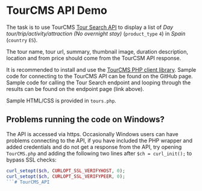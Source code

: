 # TourCMS API Demo

The task is to use TourCMS [Tour Search API](https://www.tourcms.com/support/api/mp/tour_search.php) to display a list of *Day tour/trip/activity/attraction (No overnight stay)* (`product_type` `4`) in *Spain* (`country` `ES`).

The tour name, tour url, summary, thumbnail image, duration description, location and from price should come from the TourCSM API response.

It is recommended to install and use the [TourCMS PHP client library](https://github.com/TourCMS/tourcms-php). Sample code for connecting to the TourCMS API can be found on the GitHub page. Sample code for calling the Tour Search endpoint and looping through the results can be found on the endpoint page (link above).

Sample HTML/CSS is provided in `tours.php`.

## Problems running the code on Windows? 

The API is accessed via https. Occasionally Windows users can have problems connecting to the API, if you have included the PHP wrapper and added credentials and do not get a response from the API, try opening `TourCMS.php` and adding the following two lines after `$ch = curl_init();` to bypass SSL checks:

```php 
curl_setopt($ch, CURLOPT_SSL_VERIFYHOST, 0);
curl_setopt($ch, CURLOPT_SSL_VERIFYPEER, 0);
```#   T o u r C M S _ A P I  
 